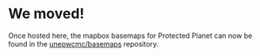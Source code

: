# We moved!

Once hosted here, the mapbox basemaps for Protected Planet can now be found in the [unepwcmc/basemaps](https://github.com/unepwcmc/basemaps) repository.
